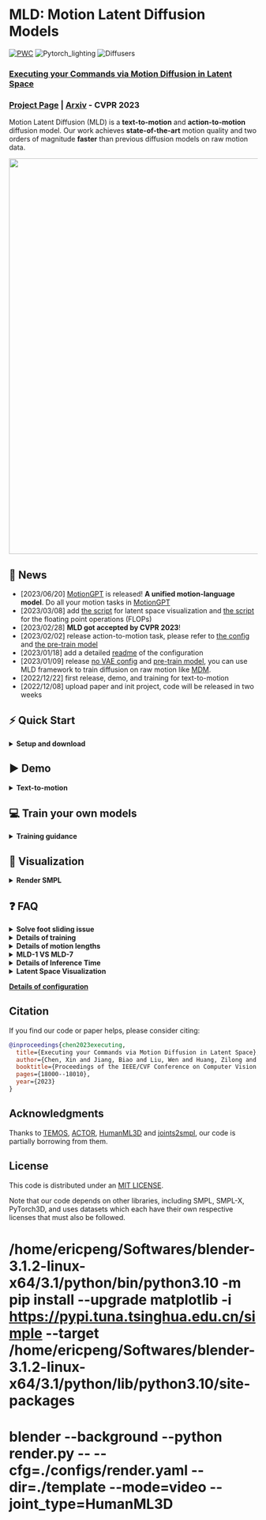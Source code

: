 # MLD: Motion Latent Diffusion Models

[![PWC](https://img.shields.io/endpoint.svg?url=https://paperswithcode.com/badge/executing-your-commands-via-motion-diffusion/motion-synthesis-on-humanml3d)](https://paperswithcode.com/sota/motion-synthesis-on-humanml3d?p=executing-your-commands-via-motion-diffusion)
![Pytorch_lighting](https://img.shields.io/badge/Pytorch_lighting->=1.7-Blue?logo=Pytorch) ![Diffusers](https://img.shields.io/badge/Diffusers->=0.7.2-Red?logo=diffusers)

### [Executing your Commands via Motion Diffusion in Latent Space](https://chenxin.tech/mld)

### [Project Page](https://chenxin.tech/mld) | [Arxiv](https://arxiv.org/abs/2212.04048) - CVPR 2023

Motion Latent Diffusion (MLD) is a **text-to-motion** and **action-to-motion** diffusion model. Our work achieves **state-of-the-art** motion quality and two orders of magnitude **faster** than previous diffusion models on raw motion data.

<p float="center">
  <img src="https://user-images.githubusercontent.com/16475892/209251515-ea88127b-0783-4a88-a8c1-2e478f7210a2.png" width="800" />
</p>

## 🚩 News
- [2023/06/20] [MotionGPT](https://github.com/OpenMotionLab/MotionGPT) is released! **A unified motion-language model**. Do all your motion tasks in [MotionGPT](https://github.com/OpenMotionLab/MotionGPT)
- [2023/03/08] add [the script](https://github.com/ChenFengYe/motion-latent-diffusion/blob/main/scripts/tsne.py) for latent space visualization and [the script](https://github.com/ChenFengYe/motion-latent-diffusion/blob/main/scripts/flops.py) for the floating point operations (FLOPs)
- [2023/02/28] **MLD got accepted by CVPR 2023**!
- [2023/02/02] release action-to-motion task, please refer to [the config](https://github.com/ChenFengYe/motion-latent-diffusion/blob/main/configs/config_mld_humanact12.yaml) and [the pre-train model](https://drive.google.com/file/d/1G9O5arldtHvB66OPr31oE_rJG1bH_R39/view)
- [2023/01/18] add a detailed [readme](https://github.com/ChenFengYe/motion-latent-diffusion/tree/main/configs) of the configuration
- [2023/01/09] release [no VAE config](https://github.com/ChenFengYe/motion-latent-diffusion/blob/main/configs/config_novae_humanml3d.yaml) and [pre-train model](https://drive.google.com/file/d/1_mgZRWVQ3jwU43tLZzBJdZ28gvxhMm23/view), you can use MLD framework to train diffusion on raw motion like [MDM](https://github.com/GuyTevet/motion-diffusion-model).
- [2022/12/22] first release, demo, and training for text-to-motion
- [2022/12/08] upload paper and init project, code will be released in two weeks

## ⚡ Quick Start

<details>
  <summary><b>Setup and download</b></summary>
  
### 1. Conda environment

```
conda create python=3.9 --name mld
conda activate mld
```

Install the packages in `requirements.txt` and install [PyTorch 1.12.1](https://pytorch.org/)

```
pip install -r requirements.txt
```

We test our code on Python 3.9.12 and PyTorch 1.12.1.

### 2. Dependencies

Run the script to download dependencies materials:

```
bash prepare/download_smpl_model.sh
bash prepare/prepare_clip.sh
```

For Text to Motion Evaluation

```
bash prepare/download_t2m_evaluators.sh
```

### 3. Pre-train model

Run the script to download the pre-train model

```
bash prepare/download_pretrained_models.sh
```

### 4. (Optional) Download manually

Visit [the Google Driver](https://drive.google.com/drive/folders/1U93wvPsqaSzb5waZfGFVYc4tLCAOmB4C) to download the previous dependencies and model.

</details>

## ▶️ Demo

<details>
  <summary><b>Text-to-motion</b></summary>

We support text file or keyboard input, the generated motions are npy files.
Please check the `configs/asset.yaml` for path config, TEST.FOLDER as output folder.

Then, run the following script:

```
python demo.py --cfg ./configs/config_mld_humanml3d.yaml --cfg_assets ./configs/assets.yaml --example ./demo/example.txt
```

Some parameters:

- `--example=./demo/example.txt`: input file as text prompts
- `--task=text_motion`: generate from the test set of dataset
- `--task=random_sampling`: random motion sampling from noise
- ` --replication`: generate motions for same input texts multiple times
- `--allinone`: store all generated motions in a single npy file with the shape of `[num_samples, num_ replication, num_frames, num_joints, xyz]`

The outputs:

- `npy file`: the generated motions with the shape of (nframe, 22, 3)
- `text file`: the input text prompt
</details>

## 💻 Train your own models

<details>
  <summary><b>Training guidance</b></summary>

### 1. Prepare the datasets

Please refer to [HumanML3D](https://github.com/EricGuo5513/HumanML3D) for text-to-motion dataset setup.
We will provide instructions for other datasets soon.

### 2.1. Ready to train VAE model

Please first check the parameters in `configs/config_vae_humanml3d.yaml`, e.g. `NAME`,`DEBUG`.

Then, run the following command:

```
python -m train --cfg configs/config_vae_humanml3d.yaml --cfg_assets configs/assets.yaml --batch_size 64 --nodebug
```

### 2.2. Ready to train MLD model

Please update the parameters in `configs/config_mld_humanml3d.yaml`, e.g. `NAME`,`DEBUG`,`PRETRAINED_VAE` (change to your `latest ckpt model path` in previous step)

Then, run the following command:

```
python -m train --cfg configs/config_mld_humanml3d.yaml --cfg_assets configs/assets.yaml --batch_size 64 --nodebug
```

### 3. Evaluate the model

Please first put the tained model checkpoint path to `TEST.CHECKPOINT` in `configs/config_mld_humanml3d.yaml`.

Then, run the following command:

```
python -m test --cfg configs/config_mld_humanml3d.yaml --cfg_assets configs/assets.yaml
```

</details>

## 👀 Visualization

<details>
  <summary><b>Render SMPL</b></summary>

### 1. Set up blender - WIP

Refer to [TEMOS-Rendering motions](https://github.com/Mathux/TEMOS) for blender setup, then install the following dependencies.

```
YOUR_BLENDER_PYTHON_PATH/python -m pip install -r prepare/requirements_render.txt
```

### 2. (Optional) Render rigged cylinders

Run the following command using blender:

```
YOUR_BLENDER_PATH/blender --background --python render.py -- --cfg=./configs/render.yaml --dir=YOUR_NPY_FOLDER --mode=video --joint_type=HumanML3D
```

### 2. Create SMPL meshes with:

```
python -m fit --dir YOUR_NPY_FOLDER --save_folder TEMP_PLY_FOLDER --cuda
```

This outputs:

- `mesh npy file`: the generate SMPL vertices with the shape of (nframe, 6893, 3)
- `ply files`: the ply mesh file for blender or meshlab

### 3. Render SMPL meshes

Run the following command to render SMPL using blender:

```
YOUR_BLENDER_PATH/blender --background --python render.py -- --cfg=./configs/render.yaml --dir=YOUR_NPY_FOLDER --mode=video --joint_type=HumanML3D
```

optional parameters:

- `--mode=video`: render mp4 video
- `--mode=sequence`: render the whole motion in a png image.
</details>

## ❓ FAQ

<details>
    <summary><b>Solve foot sliding issue</b></summary>
  
 If your demo results have a severe issue on foot sliding, please take a look to the below. It could happen when ``self.feats2joints`` (use mean and std for de-normalization) is broken. 
 https://github.com/ChenFengYe/motion-latent-diffusion/blob/af507c479d771f62a058b5b6abb51276b36d6c6d/mld/models/modeltype/mld.py#L264
 https://github.com/ChenFengYe/motion-latent-diffusion/blob/5c264c31fbc7ffc047be1ce003622f1865417e8f/mld/data/get_data.py#L26-L41
 
</details>

<details>
  <summary><b>Details of training</b></summary>
  
1. **GPUs.** You can indicate the IDs to use all your GPUs.  https://github.com/ChenFengYe/motion-latent-diffusion/blob/6643f175fbcd914312fa5f570e3dc7ab57994075/configs/config_vae_humanml3d.yaml#L4
2.  **Epoch Nums.** 1500~3000 epoch is enough for VAE or MLD. I suggest you use **wandb**(prefer) or **tensorborad** to check FID curve of your training.
3. **Training Speed.** 2000 epoch could cost 1 day for a single GPU, and around 12 hours for 8 GPUs. Training speed also depends on ``VAL_EVERY_STEPS`` (Validation Frequency), DataIO Speed. Your training is a little slow.
https://github.com/ChenFengYe/motion-latent-diffusion/blob/6643f175fbcd914312fa5f570e3dc7ab57994075/configs/config_vae_humanml3d.yaml#L77
4. **Data Log.** Only loss print by default. After validation, more metrics of val will print. More details in wandb (prefer) or tensorborad.
5. **Debug or not.** Please use ``--nodebug`` for all your training.
6. **VAE loading.** Please load your pre-train VAE correctly for the MLD diffusion training.
7. **FID.** FID of validation will drop to 0.5~1 after 1500 epochs for both VAE and MLD training. By default, validation is on test split...https://github.com/ChenFengYe/motion-latent-diffusion/blob/6643f175fbcd914312fa5f570e3dc7ab57994075/configs/config_vae_humanml3d.yaml#L30
</details>

<details>
  <summary><b>Details of motion lengths</b></summary>
Our model is capable of generating motions with arbitrary lengths. To handle different lengths of motions in the same batch, padding and masking are utilized in our motion encoder and decoder. After latent vector <i>z</i> is obtained by diffusion process, motion length <i>L</i> represented as a sequence of positional encodings in the form of sinusoidal functions are also provided to the motion decoder, so our motion decoder is able to generate output with variable target lengths.

</details>

<details>
  <summary><b>MLD-1 VS MLD-7</b></summary>
MLD-7 only works best in evaluating VAE models (Tab. 4), and MLD-1 wins these generation tasks (Tab. 1, 2, 3, 6). In other words, MLD-7 wins the first training stage for the VAE part, while MLD-1 wins the second for the diffusion part. We thought MLD-7 should perform better than MLD-1 in several tasks, but the results differ. The main reason for this downgrade of a larger latent size, we believe, is the small amount of training data. HumanML3D only includes 15k motion sequences, much smaller than billions of images in image generation. MLD-7 could work better when the motion data amount reaches the million level.
</details>

</details>

<details>
  <summary><b>Details of Inference Time</b></summary>
We provide a detailed ablation study with DDIM below. We evaluate the total inference time to generate 2048 motion clips with different diffusion schedules, floating point operations (FLOPs) counted by THOP library, the size of diffusion input, and FID. MLD reduces the computational cost of diffusion models, which is the main reason for faster inference. The iterations of diffusion further widen the gap in computational cost.
<img width="839" alt="image" src="https://user-images.githubusercontent.com/24362526/223096066-79ff5879-d685-4ab9-b85e-9b55613df17b.png">
If you want to test the floating point operations (FLOPs) in your model setting, you can run the following command:

```
python -m scripts.flops --cfg configs/your_config.yaml
```

</details>

<details>
  <summary><b>Latent Space Visualization</b></summary>
We provide Visualization of the t-SNE results on evolved latent codes <i>z</i><sup>t</sup> during the reverse diffusion process (inference) on action-to-motion task below. <i>t</i> is the diffusion step but ordered in the forward diffusion trajectory. <i>z</i><sup>t</sup>=49 is the initial random noise. <i>z</i><sup>t</sup>=0 is our prediction. We sample 30 motions for each action label. From left to right, it shows the evolved latent codes during the inference of diffusion models.
<img width="1110" alt="image" src="https://user-images.githubusercontent.com/24362526/223096486-20c497f2-6f75-43af-a892-9e1215954ca4.png">
If you want to visualize Latent Space in your model setting, you can run the following command:

```
python -m scripts.tsne --cfg configs/your_config.yaml
```

**Note**: This only support action-to-motion models for now.

</details>

**[Details of configuration](./configs)**

## Citation

If you find our code or paper helps, please consider citing:

```bibtex
@inproceedings{chen2023executing,
  title={Executing your Commands via Motion Diffusion in Latent Space},
  author={Chen, Xin and Jiang, Biao and Liu, Wen and Huang, Zilong and Fu, Bin and Chen, Tao and Yu, Gang},
  booktitle={Proceedings of the IEEE/CVF Conference on Computer Vision and Pattern Recognition},
  pages={18000--18010},
  year={2023}
}
```

## Acknowledgments

Thanks to [TEMOS](https://github.com/Mathux/TEMOS), [ACTOR](https://github.com/Mathux/ACTOR), [HumanML3D](https://github.com/EricGuo5513/HumanML3D) and [joints2smpl](https://github.com/wangsen1312/joints2smpl), our code is partially borrowing from them.

## License

This code is distributed under an [MIT LICENSE](LICENSE).

Note that our code depends on other libraries, including SMPL, SMPL-X, PyTorch3D, and uses datasets which each have their own respective licenses that must also be followed.

# /home/ericpeng/Softwares/blender-3.1.2-linux-x64/3.1/python/bin/python3.10 -m pip install --upgrade matplotlib -i https://pypi.tuna.tsinghua.edu.cn/simple --target /home/ericpeng/Softwares/blender-3.1.2-linux-x64/3.1/python/lib/python3.10/site-packages

# blender --background --python render.py -- --cfg=./configs/render.yaml --dir=./template --mode=video --joint_type=HumanML3D






